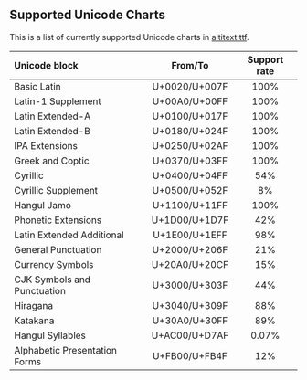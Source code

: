 ## Supported Unicode Charts
This is a list of currently supported Unicode charts in [altitext.ttf](https://github.com/Jeiii20/altifonts/blob/main/ttf%2Faltitext%2Faltitext.ttf).

| Unicode block | From/To | Support rate |
|:--------------|:-------:|:------------:|
| Basic Latin | U+0020/U+007F | 100% |
| Latin-1 Supplement | U+00A0/U+00FF | 100% |
| Latin Extended-A | U+0100/U+017F | 100% |
| Latin Extended-B | U+0180/U+024F | 100% |
| IPA Extensions | U+0250/U+02AF | 100% |
| Greek and Coptic | U+0370/U+03FF | 100% |
| Cyrillic | U+0400/U+04FF | 54% |
| Cyrillic Supplement | U+0500/U+052F | 8% |
| Hangul Jamo | U+1100/U+11FF | 100% |
| Phonetic Extensions | U+1D00/U+1D7F | 42% |
| Latin Extended Additional | U+1E00/U+1EFF | 98% |
| General Punctuation | U+2000/U+206F | 21% |
| Currency Symbols | U+20A0/U+20CF | 15% |
| CJK Symbols and Punctuation | U+3000/U+303F | 44% |
| Hiragana | U+3040/U+309F | 88% |
| Katakana | U+30A0/U+30FF | 89% |
| Hangul Syllables | U+AC00/U+D7AF | 0.07% |
| Alphabetic Presentation Forms | U+FB00/U+FB4F | 12% |
